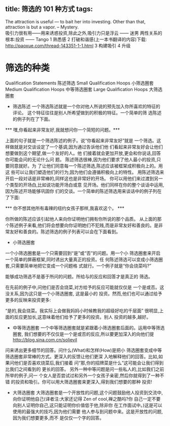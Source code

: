 title: 筛选的 101 种方式
tags:
---

The attraction is useful — to bait her into investing. Other than that, attraction is but a vapor. – Mystery.     
吸引力很有用——用来诱惑投资,除此之外,吸引力只是浮云 —— 迷男
两性关系的根本:投资 —— Tango
1 熟悉感 
2 打破和谐感(上一本书翻译的内容)下载: http://paoxue.com/thread-143351-1-1.html
3 构建吸引
4 升级

# 筛选的种类
Qualification Statements
陈述筛选
Small Qualification Hoops
小筛选圈套
Medium Qualification Hoops
中等筛选圈套
Large Qualification Hoops
大筛选圈套

- 筛选陈述
一个筛选陈述就是一个你对他人所说的预先加入你所喜欢的特征的 评论。
这个特征往往是别人所希望做到的积极的特征。一个简单的筛 选陈述的例子列在了下面。

*** 嘿,你看起来非常友好,我就想问你一个简短的问题。***  

上面的句子就是一个筛选陈述的例子。说“你看起来非常友好”就是 一个筛选。这样做就是对交谈设定了一个基调,因为通过告诉他们他 们看起来非常友好会让他们想要做到这个期望,做一个友好的人。他 们接着就会更加开放,更会和你说话,回答你可能会问的无论什么问 题。
陈述筛选很棒,因为他们要求了他人最小的投资,只要同意就好。为 了让他们同意每一个陈述筛选,陈述应该被框架成积极向上的。用这 些可以让我们塑造他们的行为,因为他们会遵循积极向上的特性。
用陈述筛选来开启一段对话是非常棒的,同样这也是非常好的开场。 你可以用他们来过渡到另一个类型的开场白,比如说功能开场白或意 见开场。他们同样在你的整个谈话中运用,因为陈述开场能够巩固你 们的交谈。一个简单的陈述筛选用来谈话中的例子列在了下面:

*** 你不想其他所有毒辣的纽约女孩子那样,我喜欢这个。 *** 

你所做的陈述应该引起他人来向你证明他们拥有你所说的那个品质。 从上面的那个陈述例子来看,他们将会想要向你证明她们不犯贱,而是非常友好和善良的。是非常友好和善良的。陈述筛选的例子列表可以会在下面看到。

-  小筛选圈套

一个小筛选圈套是一个只需要回到“是”或“否”的问题。用一个小 筛选圈套来开启一个简单的屏蔽框架,同时诱出大量真正的投资。任 何陈述筛选可以变成小筛选圈套,只需要简单地把它变成一个问题格 式就行。一个例子就是“你会烧菜吗?”

能够成功筛选不是基于所问的问题。所给与的反应和回答才是真正的 筛选。

在先前的例子中,问他们是否会烧菜,对方给予的反应可能就仅仅是 
一个是或否。这没关系,因为这只是一个小筛选圈套, 这是最小的 投资。然而,他们也可以通过给予更多的反映来投资更多:

“是的,我会烧菜。我实际上会做我妈妈小时候教我的超级好吃的千层面”
很明显,上面的反应更加长,这意味着他们给予了更多的投资。别人 投资的越多,越好。

- 中等筛选圈套
一个中等筛选圈套就是紧跟着小筛选圈套后面的。运用中等筛选圈套, 我们想要的不仅仅是一个是或否的反应,所以要更加深入的向他们提 http://blog.sina.com.cn/solievil

问来诱出更多细节的回答。问什么(What)和怎样(How)是把小 筛选圈套变成中等筛选圈套非常棒的方式。更深入的反馈让他们更深 入地解释他们的回答。比如,如果问他们是否喜欢烧菜后,我们接着 问“那,你的招牌菜是什么”这可能会让我们得到比我们之间看到的 更长的回答。
另外一种中等问题是问一些私人的,比如我们之前所举的例子,问一 个女人是否尝试过和另外一个女孩子亲密,然后你就得到了一种不错 的投资和吸引。你可以用大筛选圈套来更深入,得到我们想要的那种 投资!

- 大筛选圈套
大筛选圈套是一个开放性的问题,这个问题鼓励他人投资到交流中, 向你证明他自己(译者注:大家还记得 Zen of cool,禅之酷吗?你 自己一定不要向别人证明你自己,这只能证明你价值低于他,除非你 在工作面试中。)这是可以使用的最强大的技巧,因为他们需要 他人参与到问题中来。这是开放性的问题,因为我们想要更多,而不 是仅仅一个字的回答。
